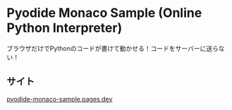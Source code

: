 # Pyodide Monaco Sample (Online Python Interpreter)

ブラウザだけでPythonのコードが書けて動かせる！コードをサーバーに送らない！

## サイト
[pyodide-monaco-sample.pages.dev](https://pyodide-monaco-sample.pages.dev)
